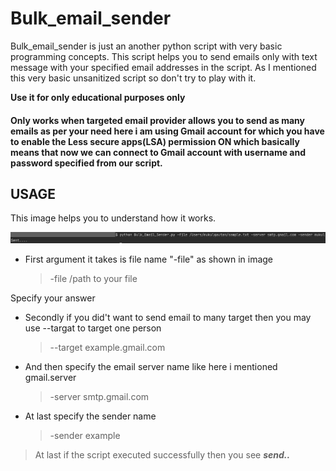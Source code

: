 # Bulk_email_sender
Bulk_email_sender is just an another python script with very basic programming concepts. This script helps you to send emails only with text message with your specified email addresses in the script.
As I mentioned this very basic unsanitized script so don't try to play with it.

**Use it for only educational purposes only**

#### Only works when targeted email provider allows you to send as many emails as per your need here i am using Gmail account for which you have to enable the Less secure apps(LSA) permission ON which basically means that now we can connect to Gmail account with username and password specified from our script.


## USAGE
This image helps you to understand how it works.


![](/usage.png)


- First argument it takes is file name "-file" as shown in image
    > -file /path to your file
    
Specify your answer 
- Secondly if you did't want to send email to many target then you may use --targat to target one person
    > --target example.gmail.com
    
- And then specify the email server name like here i mentioned gmail.server
    > -server smtp.gmail.com
    
- At last specify the sender name
    > -sender example
  
> At last if the script executed successfully then you see ***send..***
